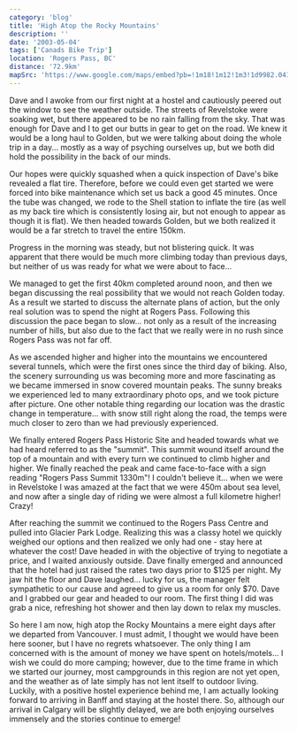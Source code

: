 ```yaml
---
category: 'blog'
title: 'High Atop the Rocky Mountains'
description: ''
date: '2003-05-04'
tags: ['Canads Bike Trip']
location: 'Rogers Pass, BC'
distance: '72.9km'
mapSrc: 'https://www.google.com/maps/embed?pb=!1m18!1m12!1m3!1d9982.041226619058!2d-117.52542145605175!3d51.28333247358159!2m3!1f0!2f0!3f0!3m2!1i1024!2i768!4f13.1!3m3!1m2!1s0x5379a7f319780a65%3A0xeba8e3e15deb6ca8!2sRogers%20Pass!5e0!3m2!1sen!2sca!4v1609170011189!5m2!1sen!2sca'
---
```

Dave and I awoke from our first night at a hostel and cautiously peered out the window to see the weather outside. The streets of Revelstoke were soaking wet, but there appeared to be no rain falling from the sky. That was enough for Dave and I to get our butts in gear to get on the road. We knew it would be a long haul to Golden, but we were talking about doing the whole trip in a day... mostly as a way of psyching ourselves up, but we both did hold the possibility in the back of our minds.

Our hopes were quickly squashed when a quick inspection of Dave's bike revealed a flat tire. Therefore, before we could even get started we were forced into bike maintenance which set us back a good 45 minutes. Once the tube was changed, we rode to the Shell station to inflate the tire (as well as my back tire which is consistently losing air, but not enough to appear as though it is flat).&nbsp;We then headed towards Golden, but we both realized it would be a far stretch to travel the entire 150km.

Progress in the morning was steady, but not blistering quick. It was apparent that there would be much more climbing today than previous days, but neither of us was ready for what we were about to face...

We managed to get the first 40km completed around noon, and then we began discussing the real possibility that we would not reach Golden today. As a result we started to discuss the alternate plans of action, but the only real solution was to spend the night at Rogers Pass. Following this discussion the pace began to slow... not only as a result of the increasing number of hills, but also due to the fact that we really were in no rush since Rogers Pass was not far off.

As we ascended higher and higher into the mountains we encountered several tunnels, which were the first ones since the third day of biking. Also, the scenery surrounding us was becoming more and more fascinating as we became immersed in snow covered mountain peaks. The sunny breaks we experienced led to many extraordinary photo ops, and we took picture after picture. One other notable thing regarding our location was the drastic change in temperature... with snow still right along the road, the temps were much closer to zero than we had previously experienced.

We finally entered Rogers Pass Historic Site and headed towards what we had heard referred to as the "summit". This summit wound itself around the top of a mountain and with every turn we continued to climb higher and higher. We finally reached the peak and came face-to-face with a sign reading "Rogers Pass Summit 1330m"! I couldn't believe it... when we were in Revelstoke I was amazed at the fact that we were 450m about sea level, and now after a single day of riding we were almost a full kilometre higher! Crazy!

After reaching the summit we continued to the Rogers Pass Centre and pulled into Glacier Park Lodge. Realizing this was a classy hotel we quickly weighed our options and then realized we only had one - stay here at whatever the cost! Dave headed in with the objective of trying to negotiate a price, and I waited anxiously outside. Dave finally emerged and announced that the hotel had just raised the rates two days prior to $125 per night. My jaw hit the floor and Dave laughed... lucky for us, the manager felt sympathetic to our cause and agreed to give us a room for only $70. Dave and I grabbed our gear and headed to our room. The first thing I did was grab a nice, refreshing hot shower and then lay down to relax my muscles.

So here I am now, high atop the Rocky Mountains a mere eight days after we departed from Vancouver. I must admit, I thought we would have been here sooner, but I have no regrets whatsoever. The only thing I am concerned with is the amount of money we have spent on hotels/motels... I wish we could do more camping; however, due to the time frame in which we started our journey, most campgrounds in this region are not yet open, and the weather as of late simply has not lent itself to outdoor living. Luckily, with a positive hostel experience behind me, I am actually looking forward to arriving in Banff and staying at the hostel there. So, although our arrival in Calgary will be slightly delayed, we are both enjoying ourselves immensely and the stories continue to emerge!